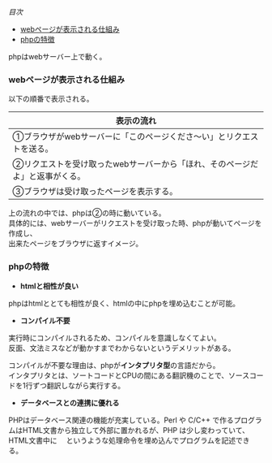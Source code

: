 *目次*
* [webページが表示される仕組み](#webページが表示される仕組み)
* [phpの特徴](#phpの特徴)

phpはwebサーバー上で動く。  

### webページが表示される仕組み  
以下の順番で表示される。 

|表示の流れ|
|---|
|①ブラウザがwebサーバーに「このページくださ～い」とリクエストを送る。|  
|②リクエストを受け取ったwebサーバーから「ほれ、そのページだよ」と返事がくる。|  
|③ブラウザは受け取ったページを表示する。|

上の流れの中では、phpは②の時に動いている。  
具体的には、webサーバーがリクエストを受け取った時、phpが動いてページを作成し、  
出来たページをブラウザに返すイメージ。

### phpの特徴

* **htmlと相性が良い**

phpはhtmlととても相性が良く、htmlの中にphpを埋め込むことが可能。

* **コンパイル不要**  

実行時にコンパイルされるため、コンパイルを意識しなくてよい。  
反面、文法ミスなどが動かすまでわからないというデメリットがある。

コンパイルが不要な理由は、phpが**インタプリタ型**の言語だから。  
インタプリタとは、ソートコードとCPUの間にある翻訳機のことで、ソースコードを1行ずつ翻訳しながら実行する。

* **データベースとの連携に優れる**

PHPはデータベース関連の機能が充実している。Perl や C/C++ で作るプログラムはHTML文書から独立して外部に置かれるが、PHP は少し変わっていて、HTML文書中に　<?php ～?> というような処理命令を埋め込んでプログラムを記述できる。

